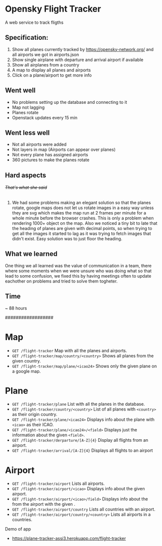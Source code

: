 # Opensky Flight Tracker
A web service to track fligths

## Specification:
1. Show all planes currently tracked by https://opensky-network.org/ and all airports we got in airports.json
2. Show single airplane with departure and arrival airport if available
3. Show all airplanes from a country
4. A map to display all planes and airports
5. Click on a plane/airport to get more info

## Went well
* No problems setting up the database and connecting to it
* Map not lagging
* Planes rotate
* Openstack updates every 15 min

## Went less well
* Not all airports were added
* Not layers in map (Airports can appear over planes)
* Not every plane has assigned airports 
* 360 pictures to make the planes rotate

## Hard aspects 
###### ~~That's what she said~~
1. We had some problems making an elegant solution so that the planes rotate, google maps does not let us rotate images in a easy way 
unless they are svg which makes the map run at 2 frames per minute for a whole minute before the browser crashes. This is only a 
problem when rendering 1000+ object on the map. Also we noticed a tiny bit to late that the heading of planes are given with decimal points, so when trying to get all the images it started to lag as it was trying to fetch images that didn't exist. Easy solution was to 
just floor the heading.

## What we learned
One thing we all learned was the value of communication in a team, there where some moments when we were unsure who was doing what
so that lead to some confusion, we fixed this by having meetings often to update eachother on problems and tried to solve them togheter.

## Time
~ 88 hours


##################
# Map
* `GET /flight-tracker` Map with all the planes and airports. 
* `GET /flight-tracker/map/country/<country>` Shows all planes from the given country.
* `GET /flight-tracker/map/plane/<icao24>` Shows only the given plane on a google map.

# Plane
* `GET /flight-tracker/plane` List with all the planes in the database.
* `GET /flight-tracker/country/<country>` List of all planes with `<country>` as their origin country.
* `GET /flight-tracker/plane/<icao24>` Displays info about the plane with `<icao>` as their ICAO.
* `GET /flight-tracker/plane/<icao24>/<field>` Displays just the information about the given `<field>`.
* `GET /flight-tracker/derparture/[A-Z]{4}` Display all flights from an airport.
* `GET /flight-tracker/arrival/[A-Z]{4}` Displays all flights to an airport

# Airport
* `GET /flight-tracker/airport` Lists all airports.
* `GET /flight-tracker/airport/<icao>` Displays info about the given airport.
* `GET /flight-tracker/airport/<icao>/field>` Displays info about the <field> from the airport with the given <icao>.
* `GET /flight-tracker/airport/country` Lists all countries with an airport.
* `GET /flight-tracker/airport/country/<country>` Lists all airports in a countries.

Demo of app
* https://plane-tracker-assi3.herokuapp.com/flight-tracker
